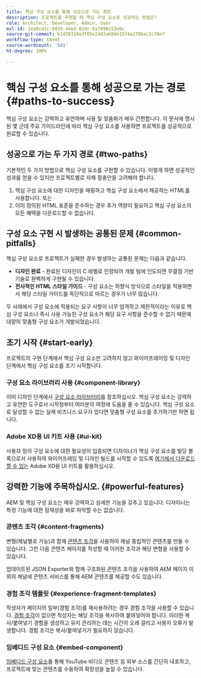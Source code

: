 ```yaml
---
title: 핵심 구성 요소를 통해 성공으로 가는 경로
description: 프로젝트를 구현할 때 핵심 구성 요소로 성공하는 방법은?
role: Architect, Developer, Admin, User
exl-id: 1ea8cd1c-8435-4ded-82dc-5a7896c53e0c
source-git-commit: b1d38310a3f05e2dd2a68de1574a278bac2c78e7
workflow-type: tm+mt
source-wordcount: '541'
ht-degree: 100%

---
```



# 핵심 구성 요소를 통해 성공으로 가는 경로 {#paths-to-success}

핵심 구성 요소는 강력하고 유연하며 사용 및 맞춤화가 매우 간편합니다. 이 문서에 명시된 몇 군데 주요 가이드라인에 따라 핵심 구성 요소를 사용하면 프로젝트를 성공적으로 완료할 수 있습니다.

## 성공으로 가는 두 가지 경로 {#two-paths}

기본적인 두 가지 방법으로 핵심 구성 요소를 구현할 수 있습니다. 이렇게 하면 성공적인 성과를 얻을 수 있지만 프로젝트별로 자체 절충안을 고려해야 합니다.

1. 핵심 구성 요소에 대한 디자인을 매핑하고 핵심 구성 요소에서 제공하는 HTML를 사용합니다. 또는
1. 이미 정의된 HTML 표준을 준수하는 경우 추가 역량이 필요하고 핵심 구성 요소의 모든 혜택을 다운로드할 수 없습니다.

## 구성 요소 구현 시 발생하는 공통된 문제 {#common-pitfalls}

핵심 구성 요소로 프로젝트가 실패한 경우 발생하는 공통된 문제는 다음과 같습니다.

* **디자인 완료** - 완료된 디자인이 C 레벨로 인정되어 개발 팀에 인도되면 무결점 기반 기술로 완벽하게 구현될 수 있습니다.
* **전사적인 HTML 스타일 가이드** - 구성 요소는 하향식 방식으로 스타일을 적용하면서 해당 스타일 가이드를 독단적으로 따르는 경우가 너무 많습니다.

두 사례에서 구성 요소에 적용되는 요구 사항이 너무 엄격하고 제한적이라는 이유로 핵심 구성 요소나 즉시 사용 가능한 구성 요소가 해당 요구 사항을 준수할 수 없기 때문에 대량의 맞춤형 구성 요소가 개발되었습니다.

## 조기 시작 {#start-early}

프로젝트의 구현 단계에서 핵심 구성 요소만 고려하지 않고 와이어프레이밍 및 디자인 단계에서 핵심 구성 요소를 조기 시작합니다.

### 구성 요소 라이브러리 사용 {#component-library}

이미 디자인 단계에서 [구성 요소 라이브러리](https://adobe.com/go/aem_cmp_library_kr)를 참조하십시오. 핵심 구성 요소는 강력하고 유연한 도구로서 시작점부터 여러분의 여정에 도움을 줄 수 있습니다. 핵심 구성 요소로 달성할 수 없는 실제 비즈니스 요구가 있다면 맞춤형 구성 요소를 추가하기만 하면 됩니다.

### Adobe XD용 UI 키트 사용 {#ui-kit}

사용자 정의 구성 요소에 대한 필요성이 입증되면 디자이너가 핵심 구성 요소를 빌딩 블록으로서 사용하여 와이어프레임 및 디자인 빌드를 시작할 수 있도록 [여기에서 다운로드할 수 있는](https://experienceleague.adobe.com/docs/experience-manager-learn/assets/AEM-CoreComponents-UI-Kit.xd) Adobe XD용 UI 키트를 활용하십시오.

## 강력한 기능에 주목하십시오. {#powerful-features}

AEM 및 핵심 구성 요소는 매우 강력하고 섬세한 기능을 갖추고 있습니다. 디자이너는 특정 기능에 대한 잠재성을 바로 파악할 수는 없습니다.

### 콘텐츠 조각 {#content-fragments}

변형(채널별로 가능)과 함께 [콘텐츠 조각](https://experienceleague.adobe.com/docs/experience-manager-cloud-service/sites/authoring/fundamentals/content-fragments.html)을 사용하여 채널 중립적인 콘텐츠를 만들 수 있습니다. 그런 다음 콘텐츠 페이지를 작성할 때 이러한 조각과 해당 변형을 사용할 수 있습니다.

업데이트된 JSON Exporter와 함께 구조화된 콘텐츠 조각을 사용하여 AEM 페이지 이외의 채널에 콘텐츠 서비스를 통해 AEM 콘텐츠를 제공할 수도 있습니다.

### 경험 조각 템플릿 {#experience-fragment-templates}

작성자가 페이지의 일부(경험 조각)를 재사용하려는 경우 경험 조각을 사용할 수 있습니다. [경험 조각](https://experienceleague.adobe.com/docs/experience-manager-cloud-service/sites/authoring/fundamentals/experience-fragments.html)이 없으면 작성자는 해당 조각을 복사하여 붙여넣어야 합니다. 이러한 복사/붙여넣기 경험을 생성하고 유지 관리하는 데는 시간이 오래 걸리고 사용자 오류가 발생합니다. 경험 조각은 복사/붙여넣기가 필요하지 않습니다.

### 임베디드 구성 요소 {#embed-component}

[임베디드 구성 요소](/help/components/embed.md)를 통해 YouTube 비디오 콘텐츠 등 외부 소스를 간단히 내포하고, 프로젝트에 맞는 콘텐츠를 수용하여 확장성을 높일 수 있습니다.
